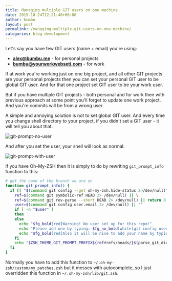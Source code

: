 ```yaml
---
title: Managing multiple GIT users on one machine
date: 2015-10-24T12:21:48+00:00
author: bumbu
layout: post
permalink: /managing-multiple-git-users-on-one-machine/
categories: blog development
---
```

Let's say you have few GIT users (name + email) you're using:

* **alex@bumbu.me** - for personal projects
* **bumbu@yourworkwebseti.com** - for work

If at work you're working just on one big project, and all other GIT projects are your personal projects then you can set your personal GIT user to be global GIT user. And for that one project set GIT user to be your work user.

But if you have multiple GIT projects - both personal and for work then with previous approach at some point you'll forget to update one work project. And you're commits will be from a wrong user.

A simple and annoying solution is not to set global GIT user. And every time you change shell directory to your project, if you didn't set a GIT user - it will tell you about that.

![git-prompt-no-user](http://bumbu.me/wp-content/uploads/2015/10/git-prompt-no-user.png)

And after you set the user, your shell will look as normal:

![git-prompt-with-user](http://bumbu.me/wp-content/uploads/2015/10/git-prompt-with-user.png)

If you have Oh-My-ZSH then it is simply to do by rewriting `git_prompt_info` function to this:

```bash
# get the name of the branch we are on
function git_prompt_info() {
  if [[ "$(command git config --get oh-my-zsh.hide-status 2>/dev/null)" != "1" ]]; then
    ref=$(command git symbolic-ref HEAD 2> /dev/null) || \
    ref=$(command git rev-parse --short HEAD 2> /dev/null) || return 0
    user=$(command git config user.email 2> /dev/null) || ""
    if [ -n "$user" ]
    then
    else
      echo "$fg_bold[red]Warning! No user set up for this repo!"
      echo "Please add one by typing: $fg_no_bold[white]git config user.email your@email.com"
      echo "$fg_bold[red]Also it will be nice to add your name by typing: $fg_no_bold[white]git config user.name \"Your Name\""
    fi
    echo "$ZSH_THEME_GIT_PROMPT_PREFIX${ref#refs/heads/}$(parse_git_dirty)$ZSH_THEME_GIT_PROMPT_SUFFIX"
  fi
}
```

Normally you have to add this function to `~/.oh-my-zsh/custom/my_patches.zsh` but it messes with autocomplete, so I just overridden this function in `~/.oh-my-zsh/lib/git.zsh`.
